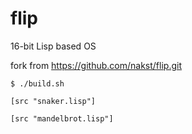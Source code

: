 # flip
16-bit Lisp based OS

fork from https://github.com/nakst/flip.git

`$ ./build.sh`

`[src "snaker.lisp"]`

`[src "mandelbrot.lisp"]`

